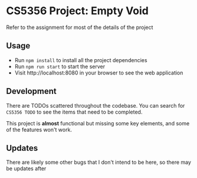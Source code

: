# CS5356 Project: Empty Void

Refer to the assignment for most of the details of the project

## Usage

* Run  `npm install` to install all the project dependencies
* Run `npm run start` to start the server
* Visit http://localhost:8080 in your browser to see the web application

## Development

There are TODOs scattered throughout the codebase. You can search for `CS5356 TODO` to see the items that need to be completed.

This project is __almost__ functional but missing some key elements, and some of the features won't work.

## Updates

There are likely some other bugs that I don't intend to be here, so there may be updates after
